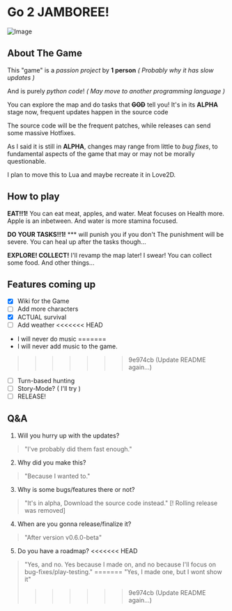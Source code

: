 # Go 2 JAMBOREE!

![Image](https://media.discordapp.net/attachments/1068871874450313257/1398188159489019934/Untitled41_20250725141543.png?ex=688473b2&is=68832232&hm=86b7ea49ddb2e34e103fca38f9b3c72d2a4bb893455d3a9c615a14f0ae45f9e8&=&format=webp&quality=lossless&width=792&height=396)

## About The Game

This "game" is a *passion project* by **1 person**
*( Probably why it has slow updates )*

And is purely *python code*!
*( May move to another programming language )*

You can explore the map and do tasks that ~~**GOD**~~ tell you!
It's in its **ALPHA** stage now, frequent updates happen in the source code

The source code will be the frequent patches, while releases can send some massive Hotfixes.

As I said it is still in **ALPHA**, changes may range from little to *bug fixes*, to fundamental aspects of the game that may or may not be morally questionable.

I plan to move this to Lua and maybe recreate it in Love2D.

## How to play

**EAT!!1!**
You can eat meat, apples, and water.
Meat focuses on Health more.
Apple is an inbetween.
And water is more stamina focused.

**DO YOUR TASKS!!1!**
*** will punish you if you don't
The punishment will be severe.
You can heal up after the tasks though...

**EXPLORE! COLLECT!**
I'll revamp the map later! I swear!
You can collect some food.
And other things...

## Features coming up

 - [x] Wiki for the Game
 - [ ] Add more characters
 - [x] ACTUAL survival
 - [ ] Add weather
<<<<<<< HEAD
 - I will never do music
=======
 - I will never add music to the game.
>>>>>>> 9e974cb (Update README again...)
 - [ ] Turn-based hunting
 - [ ] Story-Mode? ( I'll try )
 - [ ] RELEASE!

## Q&A

1. Will you hurry up with the updates?
> "I've probably did them fast enough."
2. Why did you make this?
> "Because I wanted to."
3. Why is some bugs/features there or not?
> "It's in alpha, Download the source code instead."
> [! Rolling release was removed]
4. When are you gonna release/finalize it?
> "After version v0.6.0-beta"
5. Do you have a roadmap?
<<<<<<< HEAD
> "Yes, and no. Yes because I made on, and no because I'll focus on bug-fixes/play-testing."
=======
> "Yes, I made one, but I wont show it"
>>>>>>> 9e974cb (Update README again...)
